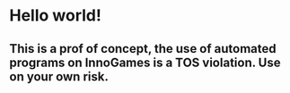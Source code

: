 # Hello world!

## This is a prof of concept, the use of automated programs on InnoGames is a TOS violation. Use on your own risk.
